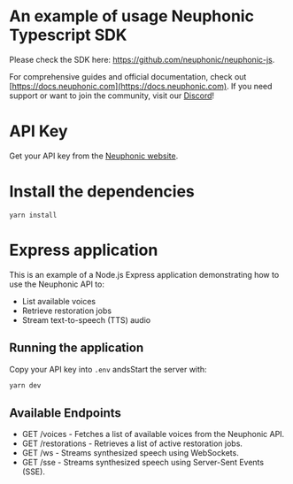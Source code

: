 An example of usage Neuphonic Typescript SDK
============================================

Please check the SDK here: https://github.com/neuphonic/neuphonic-js.

For comprehensive guides and official documentation, check out [https://docs.neuphonic.com](https://docs.neuphonic.com).
If you need support or want to join the community, visit our [Discord](https://discord.gg/G258vva7gZ)!

# API Key
Get your API key from the [Neuphonic website](https://beta.neuphonic.com).

# Install the dependencies
`yarn install`

# Express application

This is an example of a Node.js Express application demonstrating how to use the Neuphonic API to:

- List available voices
- Retrieve restoration jobs
- Stream text-to-speech (TTS) audio

## Running the application

Copy your API key into `.env` andsStart the server with:

```bash
yarn dev
```

## Available Endpoints

- GET /voices - Fetches a list of available voices from the Neuphonic API.
- GET /restorations - Retrieves a list of active restoration jobs.
- GET /ws - Streams synthesized speech using WebSockets.
- GET /sse - Streams synthesized speech using Server-Sent Events (SSE).

